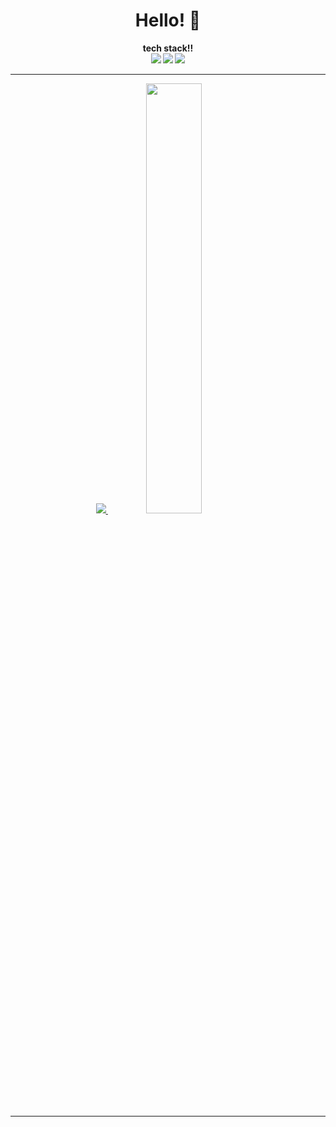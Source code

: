 <div align=center><h1> Hello! 👋</h1></div>

<div align="center"><b> tech stack!!
</br>
 
<img src="https://img.shields.io/badge/Java-007396?style=flat&logo=Java&logoColor=white"> 
<img src="https://img.shields.io/badge/Flutter-3178C6?style=flat&logo=Flutter&logoColor=white"/>  
<img src="https://img.shields.io/badge/React-61DAFB?style=flat&logo=react&logoColor=white"/>
</div>
<hr>

<div align=center>

<a href="s">
  <img src="https://github-readme-stats.vercel.app/api/top-langs/?username=somicoco&exclude_repo=dkssud8150.github.io&layout=compact&theme=tokyonight" />
</a>
<a href="s">
  <img src="https://github-readme-stats.vercel.app/api?username=somicoco&theme=tokyonight&show_icons=true" width="42%" />
</a>

</div>

<hr>
